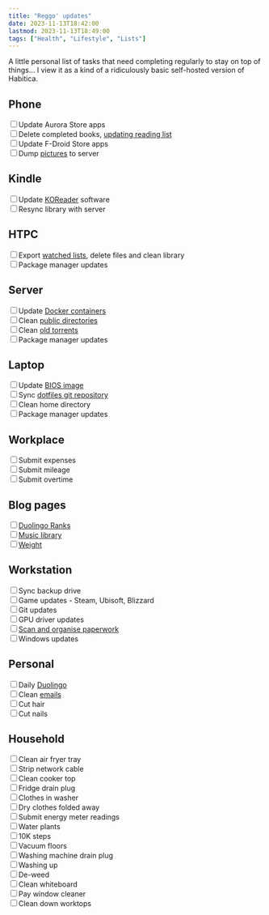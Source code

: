 ```yaml
---
title: "Reggo' updates"
date: 2023-11-13T18:42:00
lastmod: 2023-11-13T18:49:00
tags: ["Health", "Lifestyle", "Lists"]
---
```


A little personal list of tasks that need completing regularly to stay on top of things... I view it as a kind of a ridiculously basic self-hosted version of Habitica.

## Phone
<input type="checkbox" name="checkbox" id="phone-aurora"><label for="phone-aurora">Update Aurora Store apps</label><br>
<input type="checkbox" name="checkbox" id="phone-books"><label for="phone-books">Delete completed books, <a href="/reading-list/">updating reading list</a></label><br>
<input type="checkbox" name="checkbox" id="phone-fdroid"><label for="phone-fdroid">Update F-Droid Store apps</label><br>
<input type="checkbox" name="checkbox" id="phone-pictures"><label for="phone-pictures">Dump <a href="/notes-on-sorting-photos/">pictures</a> to server</label><br>

## Kindle
<input type="checkbox" name="checkbox" id="kindle-koreader"><label for="kindle-koreader">Update <a href="https://github.com/koreader/koreader/releases">KOReader</a> software</label><br>
<input type="checkbox" name="checkbox" id="kindle-library"><label for="kindle-library">Resync library with server</label><br>

## HTPC
<input type="checkbox" name="checkbox" id="htpc-archives"><label for="htpc-archives">Export <a href="/tags/archive/">watched lists</a>, delete files and clean library</label><br>
<input type="checkbox" name="checkbox" id="htpc-updates"><label for="htpc-updates">Package manager updates</label><br>

## Server
<input type="checkbox" name="checkbox" id="server-docker"><label for="server-docker">Update <a href="/upgrading-docker-containers/">Docker containers</a></label><br>
<input type="checkbox" name="checkbox" id="server-public"><label for="server-public">Clean <a href="https://pub.minskio.co.uk/">public directories</a></label><br>
<input type="checkbox" name="checkbox" id="server-torrents"><label for="server-torrents">Clean <a href="https://tor.minskio.co.uk">old torrents</a></label><br>
<input type="checkbox" name="checkbox" id="server-updates"><label for="server-updates">Package manager updates</label><br>

## Laptop
<input type="checkbox" name="checkbox" id="laptop-bios"><label for="laptop-bios">Update <a href="https://github.com/merge/skulls/releases">BIOS image</a></label><br>
<input type="checkbox" name="checkbox" id="laptop-dotfiles"><label for="laptop-dotfiles">Sync <a href="https://github.com/breadcat/dotfiles">dotfiles git repository</a></label><br>
<input type="checkbox" name="checkbox" id="laptop-homedir"><label for="laptop-homedir">Clean home directory</label><br>
<input type="checkbox" name="checkbox" id="laptop-updates"><label for="laptop-updates">Package manager updates</label><br>

## Workplace
<input type="checkbox" name="checkbox" id="workplace-expenses"><label for="workplace-expenses">Submit expenses</label><br>
<input type="checkbox" name="checkbox" id="workplace-mileage"><label for="workplace-mileage">Submit mileage</label><br>
<input type="checkbox" name="checkbox" id="workplace-overtime"><label for="workplace-overtime">Submit overtime</label><br>

## Blog pages
<input type="checkbox" name="checkbox" id="blog-duolingo"><label for="blog-duolingo"><a href="/logging-duolingo-ranks-over-time/">Duolingo Ranks</a></label><br>
<input type="checkbox" name="checkbox" id="blog-music"><label for="blog-music"><a href="/music/">Music library</a></label><br>
<input type="checkbox" name="checkbox" id="blog-weights"><label for="blog-weights"><a href="/weight/">Weight</a></label><br>

## Workstation
<input type="checkbox" name="checkbox" id="workstation-backup"><label for="workstation-backup">Sync backup drive</label><br>
<input type="checkbox" name="checkbox" id="workstation-games"><label for="workstation-games">Game updates - Steam, Ubisoft, Blizzard</label><br>
<input type="checkbox" name="checkbox" id="workstation-git"><label for="workstation-git">Git updates</label><br>
<input type="checkbox" name="checkbox" id="workstation-gpu"><label for="workstation-gpu">GPU driver updates</label><br>
<input type="checkbox" name="checkbox" id="workstation-paperwork"><label for="workstation-paperwork"><a href="/notes-on-sorting-paperwork/">Scan and organise paperwork</a></label><br>
<input type="checkbox" name="checkbox" id="workstation-windows"><label for="workstation-windows">Windows updates</label><br>

## Personal
<input type="checkbox" name="checkbox" id="personal-duolingo"><label for="personal-duolingo">Daily <a href="https://www.duolingo.com/learn">Duolingo</a></label><br>
<input type="checkbox" name="checkbox" id="personal-emails"><label for="personal-emails">Clean <a href="https://mail.yandex.com/?pdd_domain=minskio.co.uk#inbox">emails</a></label><br>
<input type="checkbox" name="checkbox" id="personal-hair"><label for="personal-hair">Cut hair</label><br>
<input type="checkbox" name="checkbox" id="personal-nails"><label for="personal-nails">Cut nails</label><br>

## Household
<input type="checkbox" name="checkbox" id="household-airfryer"><label for="household-airfryer">Clean air fryer tray</label><br>
<input type="checkbox" name="checkbox" id="household-cable"><label for="household-cable">Strip network cable</label><br>
<input type="checkbox" name="checkbox" id="household-cooker"><label for="household-cooker">Clean cooker top</label><br>
<input type="checkbox" name="checkbox" id="household-fridgedrain"><label for="household-fridgedrain">Fridge drain plug</label><br>
<input type="checkbox" name="checkbox" id="household-laundry1"><label for="household-laundry1">Clothes in washer</label><br>
<input type="checkbox" name="checkbox" id="household-laundry2"><label for="household-laundry2">Dry clothes folded away</label><br>
<input type="checkbox" name="checkbox" id="household-meters"><label for="household-meters">Submit energy meter readings</label><br>
<input type="checkbox" name="checkbox" id="household-plants"><label for="household-plants">Water plants</label><br>
<input type="checkbox" name="checkbox" id="household-tenk"><label for="household-tenk">10K steps</label><br>
<input type="checkbox" name="checkbox" id="household-vac"><label for="household-vac">Vacuum floors</label><br>
<input type="checkbox" name="checkbox" id="household-washingdrain"><label for="household-washingdrain">Washing machine drain plug</label><br>
<input type="checkbox" name="checkbox" id="household-washingup"><label for="household-washingup">Washing up</label><br>
<input type="checkbox" name="checkbox" id="household-weeding"><label for="household-weeding">De-weed</label><br>
<input type="checkbox" name="checkbox" id="household-whiteboard"><label for="household-whiteboard">Clean whiteboard</label><br>
<input type="checkbox" name="checkbox" id="household-windowcleaner"><label for="household-windowcleaner">Pay window cleaner</label><br>
<input type="checkbox" name="checkbox" id="household-worktops"><label for="household-worktops">Clean down worktops</label><br>
